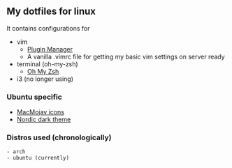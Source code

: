 ## My dotfiles for linux

It contains configurations for

* vim
    - [Plugin Manager](https://github.com/junegunn/vim-plug/)
    - A vanilla .vimrc file for getting my basic vim settings on server ready
* terminal (oh-my-zsh)
    - [Oh My Zsh](https://github.com/ohmyzsh/ohmyzsh)
* i3 (no longer using)

### Ubuntu specific
* [MacMojav icons](https://github.com/vinceliuice/McMojave-circle)
* [Nordic dark theme](https://github.com/EliverLara/Nordic)


### Distros used (chronologically)
    - arch
    - ubuntu (currently)
